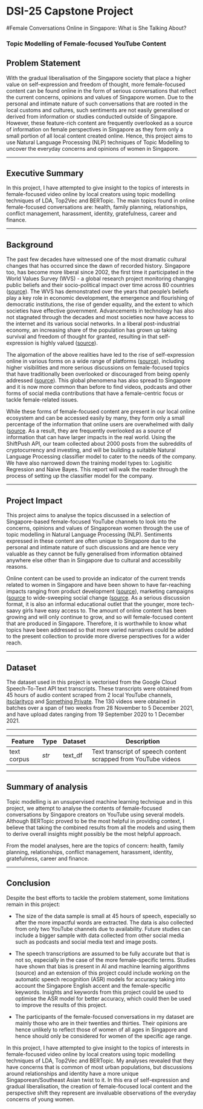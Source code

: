 
# DSI-25 Capstone Project
#Female Conversations Online in Singapore: What is She Talking About?
### Topic Modelling of Female-focused YouTube Content


## Problem Statement

With the gradual liberalisation of the Singapore society that place a higher value on self-expression and freedom of thought, more female-focused content can be found online in the form of serious conversations that reflect the current concerns, opinions and values of Singapore women. Due to the personal and intimate nature of such conversations that are rooted in the local customs and cultures, such sentiments are not easily generalised or derived from information or studies conducted outside of Singapore. However, these feature-rich content are frequently overlooked as a source of information on female perspectives in Singapore as they form only a small portion of all local content created online. Hence, this project aims to use Natural Language Processing (NLP) techniques of Topic Modelling to uncover the everyday concerns and opinions of women in Singapore.

---

## Executive Summary

In this project, I have attempted to give insight to the topics of interests in female-focused video online by local creators using topic modelling techniques of LDA, Top2Vec and BERTopic. The main topics found in online female-focused conversations are: health, family planning, relationships, conflict management, harassment, identity, gratefulness, career and finance.

---

## Background

The past few decades have witnessed one of the most dramatic cultural changes that has occurred since the dawn of recorded history. Singapore too, has become more liberal since 2002, the first time it participated in the World Values Survey (WVS) - a global research project monitoring changing public beliefs and their socio-political impact over time across 80 countries ([source](https://www.straitstimes.com/singapore/community/singapore-still-conservative-on-moral-sexuality-issues-but-more-liberal-since)). The WVS has demonstrated over the years that people’s beliefs play a key role in economic development, the emergence and flourishing of democratic institutions, the rise of gender equality, and the extent to which societies have effective government. Advancements in technology has also not stagnated through the decades and most societies now have access to the internet and its various social networks. In a liberal post-industrial economy, an increasing share of the population has grown up taking survival and freedom of thought for granted, resulting in that self-expression is highly valued ([source](https://www.worldvaluessurvey.org/WVSContents.jsp)).

The algomation of the above realities have led to the rise of self-expression online in various forms on a wide range of platforms ([source](https://viewpoint.pointloma.edu/the-rise-of-the-social-media-influencer/)), including higher visibilities and more serious discussions on female-focused topics that have traditionally been overlooked or discouraged from being openly addressed ([source](https://womenlovetech.com/female-founders-apply-science-to-womens-health-issues/)). This global phenomena has also spread to Singapore and it is now more common than before to find videos, podcasts and other forms of social media contributions that have a female-centric focus or tackle female-related issues.

While these forms of female-focused content are present in our local online ecosystem and can be accessed easily by many,  they form only a small percentage of the information that online users are overwhelmed with daily ([source](https://www.wsj.com/articles/social-media-algorithms-rule-how-we-see-the-world-good-luck-trying-to-stop-them-11610884800). As a result, they are frequently overlooked as a source of information that can have larger impacts in the real world.
Using the ShiftPush API, our team collected about 2000 posts from the subreddits of cryptocurrency and investing, and will be building a suitable Natural Language Processing classifier model to cater to the needs of the company. We have also narrowed down the training model types to: Logisitic Regression and Naive Bayes. This report will walk the reader through the process of setting up the classifier model for the company.

---

## Project Impact

This project aims to analyse the topics discussed in a selection of Singapore-based female-focused YouTube channels to look into the concerns, opinions and values of Singaporean women through the use of topic modelling in Natural Language Processing (NLP). Sentiments expressed in these content are often unique to Singapore due to the personal and intimate nature of such discussions and are hence very valuable as they cannot be fully generalised from information obtained anywhere else other than in Singapore due to cultural and accessibiliy reasons. 

Online content can be used to provide an indicator of the current trends related to women in Singapore and have been shown to have far-reaching impacts ranging from product development ([source](https://www.sciencedirect.com/science/article/pii/S0148296320301363)), marketing campaigns ([source](https://digitalcontentnext.org/blog/2020/04/10/evaluating-the-value-of-media-content/) to wide-sweeping social change ([source](https://www.thedrum.com/opinion/2020/06/19/the-importance-social-media-instigating-social-change). As a serious discussion format, it is also an informal educational outlet that the younger, more tech-saavy girls have easy access to. The amount of online content has been growing and will only continue to grow, and so will female-focused content that are produced in Singapore. Therefore, it is worthwhile to know what topics have been addressed so that more varied narratives could be added to the present collection to provide more diverse perspectives for a wider reach.

---

## Dataset

The dataset used in this project is vectorised from the Google Cloud Speech-To-Text API text transcripts. These transcripts were obtained from 45 hours of audio content scraped from 2 local YouTube channels, [itsclarityco](https://www.youtube.com/channel/UCEAGCuChX7adlus-NQOamog/featured) and [Something Private](https://www.youtube.com/channel/UCAZ7NfSRX1reSpRUw0xtEmg). The 130 videos were obtained in batches over a span of two weeks from 28 November to 5 December 2021, and have upload dates ranging from 19 September 2020 to 1 December 2021.

---

|Feature|Type|Dataset|Description|
|---|---|---|---|
|text corpus|*str*|text_df|Text transcript of speech content scrapped from YouTube videos|

---

## Summary of analysis

Topic modelling is an unsupervised machine learning technique and in this project, we attempt to analyse the contents of female-focused conversations by Singapore creators on YouTube using several models. Although BERTopic proved to be the most helpful in providing context, I believe that taking the combined results from all the models and using them to derive overall insights might possibly be the most helpful approach.

From the model analyses, here are the topics of concern: health, family planning, relationships, conflict management, harassment, identity, gratefulness, career and finance.


---

## Conclusion

Despite the best efforts to tackle the problem statement, some limitations remain in this project:

- The size of the data sample is small at 45 hours of speech, especially so after the more impactful words are extracted. The data is also collected from only two YouTube channels due to availability. Future studies can include a bigger sample with data collected from other social media such as podcasts and social media text and image posts.

- The speech transcriptions are assumed to be fully accurate but that is not so, especially in the case of the more female-specific terms. Studies have shown that bias is present in AI and machine learning algorithms (source) and an extension of this project could include working on the automatic speech recognition (ASR) models for accuracy taking into account the Singapore English accent and the female-specific keywords. Insights and keywords from this project could be used to optimise the ASR model for better accuracy, which could then be used to improve the results of this project.

- The participants of the female-focused conversations in my dataset are mainly those who are in their twenties and thirties. Their opinions are hence unlikely to reflect those of women of all ages in Singapore and hence should only be considered for women of the specific age range.

In this project, I have attempted to give insight to the topics of interests in female-focused video online by local creators using topic modelling techniques of LDA, Top2Vec and BERTopic. My analyses revealed that they have concerns that is common of most urban populations, but discussions around relationships and identity have a more unique Singaporean/Southeast Asian twist to it. In this era of self-expression and gradual liberalisation, the creation of female-focused local content and the perspective shift they represent are invaluable observations of the everyday concerns of young women.
